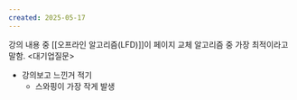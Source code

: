 ```yaml
---
created: 2025-05-17
---
```

강의 내용 중 [[오프라인 알고리즘(LFD)]]이 페이지 교체 알고리즘 중 가장 최적이라고 말함.
<대기업질문>
- 강의보고 느낀거 적기
	- 스와핑이 가장 작게 발생
